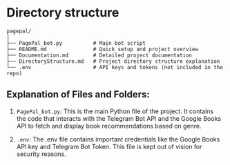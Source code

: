 # Directory structure
```
pagepal/
│
├── PagePal_bot.py          # Main bot script
├── README.md               # Quick setup and project overview
├── Documentation.md        # Detailed project documentation
├── DirectoryStructure.md   # Project directory structure explanation
└── .env                    # API keys and tokens (not included in the repo)
```

## Explanation of Files and Folders:

1. ```PagePal_bot.py```:
This is the main Python file of the project. It contains the code that interacts with the Telegram Bot API and the Google Books API to fetch and display book recommendations based on genre.

2. ```.env```:
The .env file contains important credentials like the Google Books API key and Telegram Bot Token. This file is kept out of vision for security reasons.

